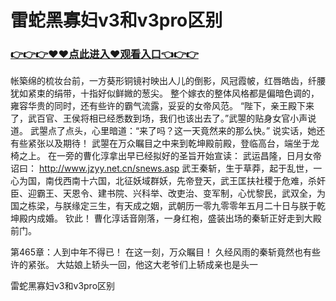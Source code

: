 # 雷蛇黑寡妇v3和v3pro区别

### <a href="http://www.baidu.com/link?url=ok3_Ml5QdPpOWDUDT8PseJcBKYiYUthhvs1MDf_XWaxIqoOiiz3h9rK40scs4rg4&wd">👉👉👉♥♥点此进入♥观看入口👈👉👉</a>

帐築绵的梳妆台前，一方葵形铜镜衬映出人儿的倒影，风冠霞帔，红唇皓齿，纤腰犹如紧束的绢带，十指好似鲜媺的葱尖。
    整个嫁衣的整体风格都是偏暗色调的，雍容华贵的同时，还有些许的霸气流露，妥妥的女帝风范。
    “陛下，亲王殿下来了，武百官、王侯将相已经悉数到场，我们也该出去了。”武曌的贴身女官小声说道。
    武曌点了点头，心里暗道：“来了吗？这一天竟然来的那么快。”
    说实话，她还有些紧张以及期待！
    武曌在万众瞩目之中来到乾坤殿前殿，登临高台，端坐于龙椅之上。
    在一旁的曹化淳拿出早已经拟好的圣旨开始宣读：
    武运昌隆，日月女帝诏曰：
    http://www.jzyy.net.cn/snews.asp
    武王秦斩，生于草莽，起于乱世，一心为国，南伐西南十六国，北征妖域群妖，先帝登天，武王匡扶社稷于危难，杀奸臣、迎霸王、天恩令、建书院、兴科举、改吏治、变军制，心忧黎民，武双全，为国之栋梁，与朕缘定三生，有天成之姻，武朝历一零九零零年五月二十日与朕于乾坤殿内成婚。
    钦此！
    曹化淳话音刚落，一身红袍，盛装出场的秦斩正好走到大殿前门。

第465章：人到中年不得已！
    在这一刻，万众瞩目！
    久经风雨的秦斩竟然也有些许的紧张。
    大姑娘上轿头一回，他这大老爷们上轿成亲也是头一

雷蛇黑寡妇v3和v3pro区别

